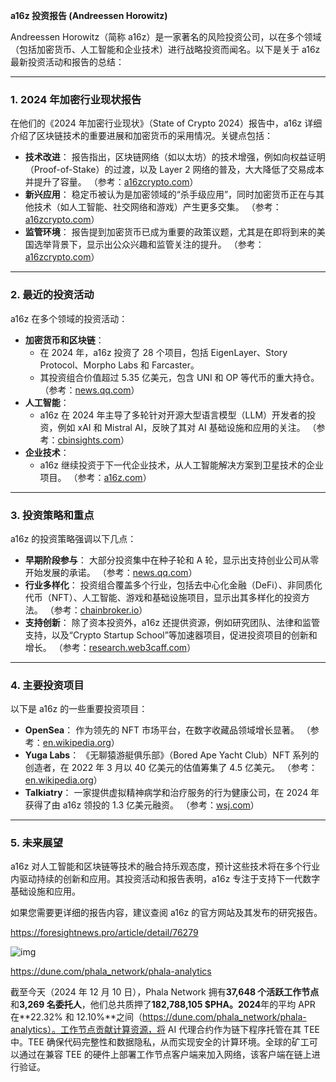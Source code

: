**a16z 投资报告 (Andreessen Horowitz)**

Andreessen Horowitz（简称 a16z）是一家著名的风险投资公司，以在多个领域（包括加密货币、人工智能和企业技术）进行战略投资而闻名。以下是关于 a16z 最新投资活动和报告的总结：

------

### **1. 2024 年加密行业现状报告**

在他们的《2024 年加密行业现状》（State of Crypto 2024）报告中，a16z 详细介绍了区块链技术的重要进展和加密货币的采用情况。关键点包括：

- **技术改进**：
   报告指出，区块链网络（如以太坊）的技术增强，例如向权益证明（Proof-of-Stake）的过渡，以及 Layer 2 网络的普及，大大降低了交易成本并提升了容量。
   （参考：[a16zcrypto.com](https://a16zcrypto.com/posts/article/state-of-crypto-report-2024/?utm_source=chatgpt.com)）
- **新兴应用**：
   稳定币被认为是加密领域的“杀手级应用”，同时加密货币正在与其他技术（如人工智能、社交网络和游戏）产生更多交集。
   （参考：[a16zcrypto.com](https://a16zcrypto.com/posts/article/state-of-crypto-report-2024/?utm_source=chatgpt.com)）
- **监管环境**：
   报告提到加密货币已成为重要的政策议题，尤其是在即将到来的美国选举背景下，显示出公众兴趣和监管关注的提升。
   （参考：[a16zcrypto.com](https://a16zcrypto.com/posts/article/state-of-crypto-report-2024/?utm_source=chatgpt.com)）

------

### **2. 最近的投资活动**

a16z 在多个领域的投资活动：

- **加密货币和区块链**：
  - 在 2024 年，a16z 投资了 28 个项目，包括 EigenLayer、Story Protocol、Morpho Labs 和 Farcaster。
  - 其投资组合价值超过 5.35 亿美元，包含 UNI 和 OP 等代币的重大持仓。
     （参考：[news.qq.com](https://news.qq.com/rain/a/20241026A04P6Z00?utm_source=chatgpt.com)）
- **人工智能**：
  - a16z 在 2024 年主导了多轮针对开源大型语言模型（LLM）开发者的投资，例如 xAI 和 Mistral AI，反映了其对 AI 基础设施和应用的关注。
     （参考：[cbinsights.com](https://www.cbinsights.com/research/andreessen-horowitz-a16z-ai-investment-strategy-august-2024/?utm_source=chatgpt.com)）
- **企业技术**：
  - a16z 继续投资于下一代企业技术，从人工智能解决方案到卫星技术的企业项目。
     （参考：[a16z.com](https://a16z.com/enterprise/?utm_source=chatgpt.com)）

------

### **3. 投资策略和重点**

a16z 的投资策略强调以下几点：

- **早期阶段参与**：
   大部分投资集中在种子轮和 A 轮，显示出支持创业公司从零开始发展的承诺。
   （参考：[news.qq.com](https://news.qq.com/rain/a/20241026A04P6Z00?utm_source=chatgpt.com)）
- **行业多样化**：
   投资组合覆盖多个行业，包括去中心化金融（DeFi）、非同质化代币（NFT）、人工智能、游戏和基础设施项目，显示出其多样化的投资方法。
   （参考：[chainbroker.io](https://chainbroker.io/funds/a16z/?utm_source=chatgpt.com)）
- **支持创新**：
   除了资本投资外，a16z 还提供资源，例如研究团队、法律和监管支持，以及“Crypto Startup School”等加速器项目，促进投资项目的创新和增长。
   （参考：[research.web3caff.com](https://research.web3caff.com/zh/archives/12231?ref=0&utm_source=chatgpt.com)）

------

### **4. 主要投资项目**

以下是 a16z 的一些重要投资项目：

- **OpenSea**：
   作为领先的 NFT 市场平台，在数字收藏品领域增长显著。
   （参考：[en.wikipedia.org](https://en.wikipedia.org/wiki/Andreessen_Horowitz?utm_source=chatgpt.com)）
- **Yuga Labs**：
   《无聊猿游艇俱乐部》（Bored Ape Yacht Club）NFT 系列的创造者，在 2022 年 3 月以 40 亿美元的估值筹集了 4.5 亿美元。
   （参考：[en.wikipedia.org](https://en.wikipedia.org/wiki/Andreessen_Horowitz?utm_source=chatgpt.com)）
- **Talkiatry**：
   一家提供虚拟精神病学和治疗服务的行为健康公司，在 2024 年获得了由 a16z 领投的 1.3 亿美元融资。
   （参考：[wsj.com](https://www.wsj.com/articles/andreessen-horowitz-backs-behavioral-healthcare-company-talkiatry-0b30238b?utm_source=chatgpt.com)）

------

### **5. 未来展望**

a16z 对人工智能和区块链等技术的融合持乐观态度，预计这些技术将在多个行业内驱动持续的创新和应用。其投资活动和报告表明，a16z 专注于支持下一代数字基础设施和应用。

如果您需要更详细的报告内容，建议查阅 a16z 的官方网站及其发布的研究报告。

https://foresightnews.pro/article/detail/76279

![img](https://hx24-prod.mars-block.com/image/news/2025/01/13/1736736457176793.png)

https://dune.com/phala_network/phala-analytics

截至今天（2024 年 12 月 10 日），Phala Network 拥有**37,648 个活跃工作节点**和**3,269 名委托人**，他们总共质押了**182,788,105 $PHA。2024**年的平均 APR 在**22.32% 和 12.10%**之间（https://dune.com/phala_network/phala-analytics）。工作节点贡献计算资源，将 AI 代理合约作为链下程序托管在其 TEE 中。TEE 确保代码完整性和数据隐私，从而实现安全的计算环境。全球的矿工可以通过在兼容 TEE 的硬件上部署工作节点客户端来加入网络，该客户端在链上进行验证。